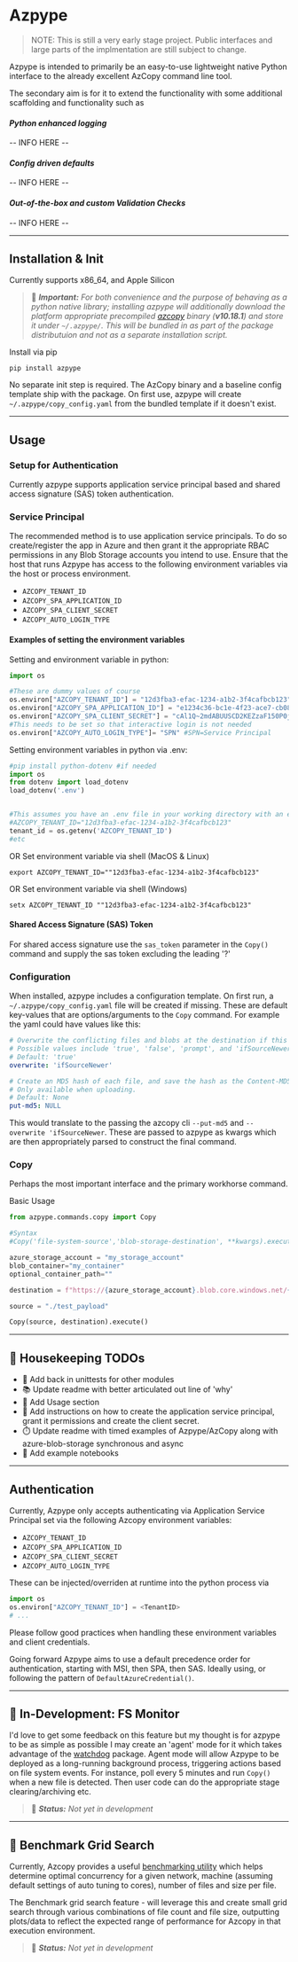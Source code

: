# Azpype 

> NOTE: This is still a very early stage project. Public interfaces and large parts of the implmentation are still subject to change.

Azpype is intended to primarily be an easy-to-use lightweight native Python interface to the already excellent AzCopy command line tool.

The secondary aim is for it to extend the functionality with some additional scaffolding and functionality such as

#### *Python enhanced logging*
-- INFO HERE --

#### *Config driven defaults*
-- INFO HERE --

#### *Out-of-the-box and custom Validation Checks*
-- INFO HERE --

---
## Installation & Init

Currently supports x86_64, and Apple Silicon

> 📢 _**Important:** For both convenience and the purpose of behaving as a python native library; installing azpype will additionally download the platform appropriate precompiled [azcopy](https://github.com/Azure/azure-storage-azcopy/releases) binary (**v10.18.1**) and store it under
`~/.azpype/`. This will be bundled in as part of the package distributuion and not as a separate installation script._

Install via pip  
```
pip install azpype
```

No separate init step is required. The AzCopy binary and a baseline config template ship with the package.
On first use, azpype will create `~/.azpype/copy_config.yaml` from the bundled template if it doesn't exist.

---
## Usage

### Setup for Authentication
Currently azpype supports application service principal based and shared access signature (SAS) token authentication. 


### Service Principal
The recommended method is to use application service principals. To do so create/register the app in Azure and then grant it the appropriate RBAC permissions in any Blob Storage accounts you intend to use. 
Ensure that the host that runs Azpype has access to the following environment variables via the host or process environment.
-  `AZCOPY_TENANT_ID`
- `AZCOPY_SPA_APPLICATION_ID`
- `AZCOPY_SPA_CLIENT_SECRET`
- `AZCOPY_AUTO_LOGIN_TYPE`

#### Examples of setting the environment variables
Setting and environment variable in python:
```python
import os

#These are dummy values of course
os.environ["AZCOPY_TENANT_ID"] = "12d3fba3-efac-1234-a1b2-3f4cafbcb123"
os.environ["AZCOPY_SPA_APPLICATION_ID"] = "e1234c36-bc1e-4f23-ace7-cb088c04c123"
os.environ["AZCOPY_SPA_CLIENT_SECRET"] = "cAl1Q~2mdABUUSCD2KEZzaF150P0jXAqKs2ANdMS"
#This needs to be set so that interactive login is not needed
os.environ["AZCOPY_AUTO_LOGIN_TYPE"]= "SPN" #SPN=Service Principal
```

Setting environment variables in python via .env:
```python
#pip install python-dotenv #if needed
import os
from dotenv import load_dotenv
load_dotenv('.env')


#This assumes you have an .env file in your working directory with an entry like:  
#AZCOPY_TENANT_ID="12d3fba3-efac-1234-a1b2-3f4cafbcb123"
tenant_id = os.getenv('AZCOPY_TENANT_ID')
#etc
```
OR Set environment variable via shell (MacOS & Linux)
```shell
export AZCOPY_TENANT_ID=""12d3fba3-efac-1234-a1b2-3f4cafbcb123"
```
OR Set environment variable via shell (Windows)
```shell
setx AZCOPY_TENANT_ID ""12d3fba3-efac-1234-a1b2-3f4cafbcb123"
```

#### Shared Access Signature (SAS) Token

For shared access signature use the `sas_token` parameter in the `Copy()` command and supply the sas token excluding the leading '?'

### Configuration

When installed, azpype includes a configuration template. On first run, a `~/.azpype/copy_config.yaml` file will be created if missing. These are default key-values that are options/arguments to the `Copy` command.
For example the yaml could have values like this:
```yaml
# Overwrite the conflicting files and blobs at the destination if this flag is set to true.
# Possible values include 'true', 'false', 'prompt', and 'ifSourceNewer'.
# Default: 'true'
overwrite: 'ifSourceNewer'

# Create an MD5 hash of each file, and save the hash as the Content-MD5 property of the destination blob or file.
# Only available when uploading.
# Default: None
put-md5: NULL
```
This would translate to the passing the azcopy cli `--put-md5` and `--overwrite 'ifSourceNewer`. These are passed to azpype as kwargs which are then appropriately parsed to construct the final command.

### Copy

Perhaps the most important interface and the primary workhorse command.

Basic Usage

```python
from azpype.commands.copy import Copy

#Syntax
#Copy('file-system-source','blob-storage-destination', **kwargs).execute()

azure_storage_account = "my_storage_account"
blob_container="my_container"
optional_container_path=""

destination = f"https://{azure_storage_account}.blob.core.windows.net/{blob_container}/{optional_container_path}"

source = "./test_payload"

Copy(source, destination).execute()
```


---

## 📝 Housekeeping TODOs

- 📘 Add back in unittests for other modules
- 📚 Update readme with better articulated out line of 'why'
- 📖 Add Usage section
- 📖 Add instructions on how to create the application service principal, grant it permissions and create the client secret.
- ⏱️ Update readme with timed examples of Azpype/AzCopy along with azure-blob-storage synchronous and async
- 📘 Add example notebooks

---

##  Authentication

Currently, Azpype only accepts authenticating via Application Service Principal set via the following Azcopy environment variables:

- `AZCOPY_TENANT_ID`
- `AZCOPY_SPA_APPLICATION_ID`
- `AZCOPY_SPA_CLIENT_SECRET`
- `AZCOPY_AUTO_LOGIN_TYPE`

These can be injected/overriden at runtime into the python process via
```python
import os
os.environ["AZCOPY_TENANT_ID"] = <TenantID>
# ...
```

Please follow good practices when handling these environment variables and client credentials. 

Going forward Azpype aims to use a default precedence order for authentication, starting with MSI, then SPA, then SAS. Ideally using, or following the pattern of `DefaultAzureCredential()`. 

---

## 🚧 In-Development: FS Monitor 

I'd love to get some feedback on this feature but my thought is for azpype to be as simple as possible I may create an 'agent' mode for it which takes advantage of the [watchdog](https://github.com/gorakhargosh/watchdog) package. Agent mode will allow Azpype to be deployed as a long-running background process, triggering actions based on file system events. For instance, poll every 5 minutes and run `Copy()` when a new file is detected. Then user code can do the appropriate stage clearing/archiving etc.

> 🚧 _**Status:** Not yet in development_

---

## 🧪 Benchmark Grid Search 

Currently, Azcopy provides a useful [benchmarking utility](https://learn.microsoft.com/en-us/azure/storage/common/storage-ref-azcopy-bench) which helps determine optimal concurrency for a given network, machine (assuming default settings of auto tuning to cores), number of files and size per file.

The Benchmark grid search feature - will leverage this and create small grid search through various combinations of file count and file size, outputting plots/data to reflect the expected range of performance for Azcopy in that execution environment.

> 🚧 _**Status:** Not yet in development_